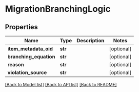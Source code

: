 # MigrationBranchingLogic

## Properties
Name | Type | Description | Notes
------------ | ------------- | ------------- | -------------
**item_metadata_oid** | **str** |  | [optional] 
**branching_equation** | **str** |  | [optional] 
**reason** | **str** |  | [optional] 
**violation_source** | **str** |  | [optional] 

[[Back to Model list]](../README.md#documentation-for-models) [[Back to API list]](../README.md#documentation-for-api-endpoints) [[Back to README]](../README.md)


